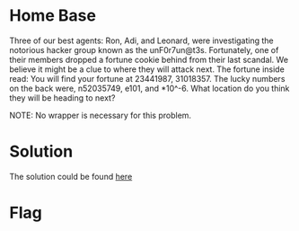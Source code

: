# Home Base

Three of our best agents: Ron, Adi, and Leonard, were investigating the notorious hacker group known as the unF0r7un@t3s. Fortunately, one of their members dropped a fortune cookie behind from their last scandal. We believe it might be a clue to where they will attack next. The fortune inside read: You will find your fortune at 23441987, 31018357. The lucky numbers on the back were, n52035749, e101, and \*10^-6. What location do you think they will be heading to next?

NOTE: No wrapper is necessary for this problem.

# Solution

The solution could be found [here]()

# Flag
